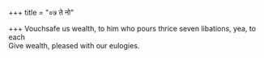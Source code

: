 +++
title = "०७ ते नो"

+++
Vouchsafe us wealth, to him who pours thrice seven libations, yea, to each  
     Give wealth, pleased with our eulogies.